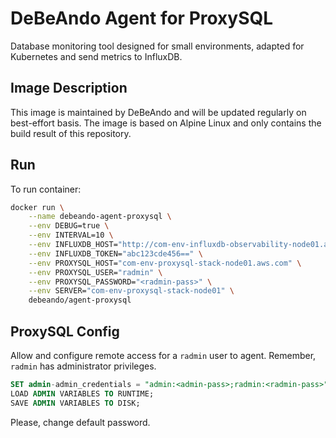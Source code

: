 # DeBeAndo Agent for ProxySQL

Database monitoring tool designed for small environments, adapted for Kubernetes and send metrics to InfluxDB.

## Image Description

This image is maintained by DeBeAndo and will be updated regularly on best-effort basis. The image is based on Alpine Linux and only contains the build result of this repository.

## Run

To run container:

```bash
docker run \
	--name debeando-agent-proxysql \
	--env DEBUG=true \
	--env INTERVAL=10 \
	--env INFLUXDB_HOST="http://com-env-influxdb-observability-node01.aws.com" \
	--env INFLUXDB_TOKEN="abc123cde456==" \
	--env PROXYSQL_HOST="com-env-proxysql-stack-node01.aws.com" \
	--env PROXYSQL_USER="radmin" \
	--env PROXYSQL_PASSWORD="<radmin-pass>" \
	--env SERVER="com-env-proxysql-stack-node01" \
	debeando/agent-proxysql
```

## ProxySQL Config

Allow and configure remote access for a `radmin` user to agent. Remember, `radmin` has administrator privileges.

```sql
SET admin-admin_credentials = "admin:<admin-pass>;radmin:<radmin-pass>";
LOAD ADMIN VARIABLES TO RUNTIME;
SAVE ADMIN VARIABLES TO DISK;
```

Please, change default password.
